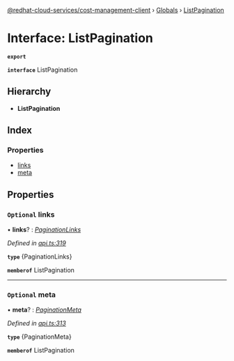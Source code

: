 [@redhat-cloud-services/cost-management-client](../README.md) › [Globals](../globals.md) › [ListPagination](listpagination.md)

# Interface: ListPagination

**`export`** 

**`interface`** ListPagination

## Hierarchy

* **ListPagination**

## Index

### Properties

* [links](listpagination.md#optional-links)
* [meta](listpagination.md#optional-meta)

## Properties

### `Optional` links

• **links**? : *[PaginationLinks](paginationlinks.md)*

*Defined in [api.ts:319](https://github.com/RedHatInsights/javascript-clients/blob/master/packages/cost-management/api.ts#L319)*

**`type`** {PaginationLinks}

**`memberof`** ListPagination

___

### `Optional` meta

• **meta**? : *[PaginationMeta](paginationmeta.md)*

*Defined in [api.ts:313](https://github.com/RedHatInsights/javascript-clients/blob/master/packages/cost-management/api.ts#L313)*

**`type`** {PaginationMeta}

**`memberof`** ListPagination
